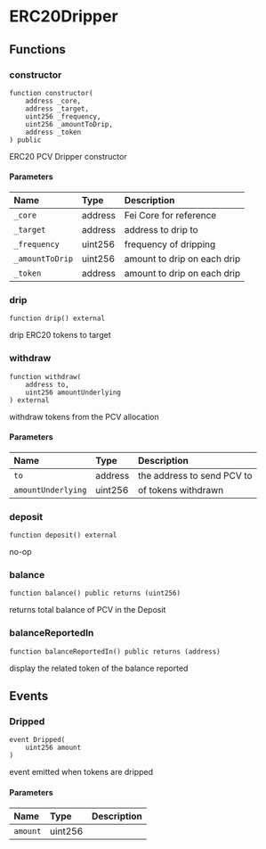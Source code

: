 # ERC20Dripper

## Functions

### constructor

```solidity
function constructor(
    address _core,
    address _target,
    uint256 _frequency,
    uint256 _amountToDrip,
    address _token
) public
```

ERC20 PCV Dripper constructor

#### Parameters

| Name | Type | Description |
| :--- | :--- | :---------- |
| `_core` | address | Fei Core for reference |
| `_target` | address | address to drip to |
| `_frequency` | uint256 | frequency of dripping |
| `_amountToDrip` | uint256 | amount to drip on each drip |
| `_token` | address | amount to drip on each drip |

### drip

```solidity
function drip() external
```

drip ERC20 tokens to target

### withdraw

```solidity
function withdraw(
    address to,
    uint256 amountUnderlying
) external
```

withdraw tokens from the PCV allocation

#### Parameters

| Name | Type | Description |
| :--- | :--- | :---------- |
| `to` | address | the address to send PCV to |
| `amountUnderlying` | uint256 | of tokens withdrawn |

### deposit

```solidity
function deposit() external
```

no-op

### balance

```solidity
function balance() public returns (uint256)
```

returns total balance of PCV in the Deposit

### balanceReportedIn

```solidity
function balanceReportedIn() public returns (address)
```

display the related token of the balance reported

## Events

### Dripped

```solidity
event Dripped(
    uint256 amount
)
```

event emitted when tokens are dripped

#### Parameters

| Name | Type | Description |
| :--- | :--- | :---------- |
| `amount` | uint256 |  |

